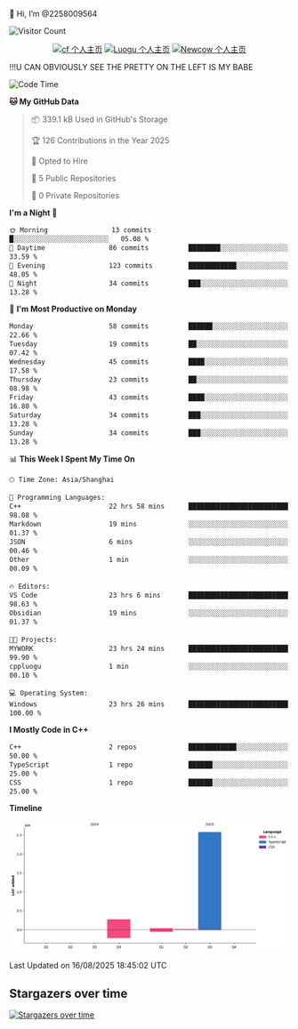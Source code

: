  👋 Hi, I’m @2258009564

![Visitor Count](https://profile-counter.glitch.me/{2258009564}/count.svg)

<!---
2258009564/2258009564 is a ✨ special ✨ repository because its `README.md` (this file) appears on your GitHub profile.
You can click the Preview link to take a look at your changes.
--->

<div align="center">

[![cf 个人主页](https://img.shields.io/badge/codeforces-alisa22580-yellow)](https://codeforces.com/profile/alisa22580)
[![Luogu 个人主页](https://img.shields.io/badge/Luogu-alisa_kujou-blue)](https://www.luogu.com.cn/user/1440708)
[![Newcow 个人主页](https://img.shields.io/badge/nowcoder-lzy-blue)](https://ac.nowcoder.com/acm/contest/profile/51334038)

</div>

!!!U CAN OBVIOUSLY SEE THE PRETTY ON THE LEFT IS MY BABE



<!--START_SECTION:waka-->
![Code Time](http://img.shields.io/badge/Code%20Time-424%20hrs%2043%20mins-blue)

**🐱 My GitHub Data** 

> 📦 339.1 kB Used in GitHub's Storage 
 > 
> 🏆 126 Contributions in the Year 2025
 > 
> 💼 Opted to Hire
 > 
> 📜 5 Public Repositories 
 > 
> 🔑 0 Private Repositories 
 > 
**I'm a Night 🦉** 

```text
🌞 Morning                13 commits          █░░░░░░░░░░░░░░░░░░░░░░░░   05.08 % 
🌆 Daytime                86 commits          ████████░░░░░░░░░░░░░░░░░   33.59 % 
🌃 Evening                123 commits         ████████████░░░░░░░░░░░░░   48.05 % 
🌙 Night                  34 commits          ███░░░░░░░░░░░░░░░░░░░░░░   13.28 % 
```
📅 **I'm Most Productive on Monday** 

```text
Monday                   58 commits          ██████░░░░░░░░░░░░░░░░░░░   22.66 % 
Tuesday                  19 commits          ██░░░░░░░░░░░░░░░░░░░░░░░   07.42 % 
Wednesday                45 commits          ████░░░░░░░░░░░░░░░░░░░░░   17.58 % 
Thursday                 23 commits          ██░░░░░░░░░░░░░░░░░░░░░░░   08.98 % 
Friday                   43 commits          ████░░░░░░░░░░░░░░░░░░░░░   16.80 % 
Saturday                 34 commits          ███░░░░░░░░░░░░░░░░░░░░░░   13.28 % 
Sunday                   34 commits          ███░░░░░░░░░░░░░░░░░░░░░░   13.28 % 
```


📊 **This Week I Spent My Time On** 

```text
🕑︎ Time Zone: Asia/Shanghai

💬 Programming Languages: 
C++                      22 hrs 58 mins      █████████████████████████   98.08 % 
Markdown                 19 mins             ░░░░░░░░░░░░░░░░░░░░░░░░░   01.37 % 
JSON                     6 mins              ░░░░░░░░░░░░░░░░░░░░░░░░░   00.46 % 
Other                    1 min               ░░░░░░░░░░░░░░░░░░░░░░░░░   00.09 % 

🔥 Editors: 
VS Code                  23 hrs 6 mins       █████████████████████████   98.63 % 
Obsidian                 19 mins             ░░░░░░░░░░░░░░░░░░░░░░░░░   01.37 % 

🐱‍💻 Projects: 
MYWORK                   23 hrs 24 mins      █████████████████████████   99.90 % 
cppluogu                 1 min               ░░░░░░░░░░░░░░░░░░░░░░░░░   00.10 % 

💻 Operating System: 
Windows                  23 hrs 26 mins      █████████████████████████   100.00 % 
```

**I Mostly Code in C++** 

```text
C++                      2 repos             ████████████░░░░░░░░░░░░░   50.00 % 
TypeScript               1 repo              ██████░░░░░░░░░░░░░░░░░░░   25.00 % 
CSS                      1 repo              ██████░░░░░░░░░░░░░░░░░░░   25.00 % 
```



**Timeline**

![Lines of Code chart](https://raw.githubusercontent.com/2258009564/2258009564/main/assets/bar_graph.png)


 Last Updated on 16/08/2025 18:45:02 UTC
<!--END_SECTION:waka-->

## Stargazers over time
[![Stargazers over time](https://starchart.cc/2258009564/2258009564.svg?variant=adaptive)](https://starchart.cc/2258009564/2258009564)
